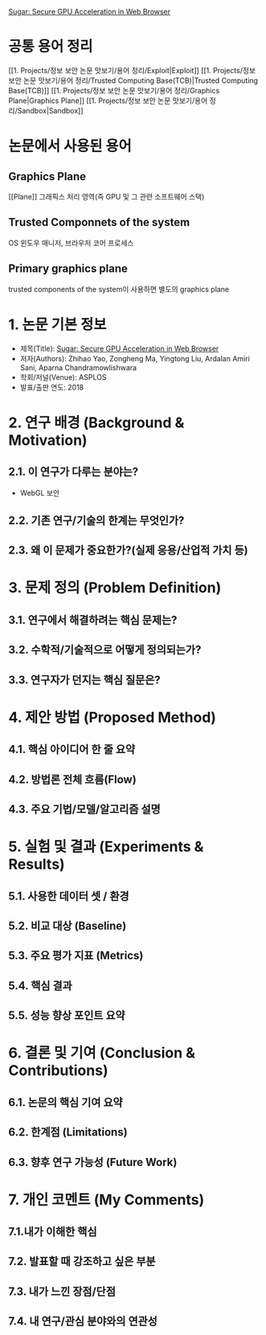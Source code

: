 [Sugar: Secure GPU Acceleration in Web Browser](https://dl.acm.org/doi/pdf/10.1145/3296957.3173186)

# 공통 용어 정리
[[1. Projects/정보 보안 논문 맛보기/용어 정리/Exploit|Exploit]]
[[1. Projects/정보 보안 논문 맛보기/용어 정리/Trusted Computing Base(TCB)|Trusted Computing Base(TCB)]]
[[1. Projects/정보 보안 논문 맛보기/용어 정리/Graphics Plane|Graphics Plane]]
[[1. Projects/정보 보안 논문 맛보기/용어 정리/Sandbox|Sandbox]]

# 논문에서 사용된 용어
## Graphics Plane
[[Plane]]
그래픽스 처리 영역(즉 GPU 및 그 관련 소프트웨어 스택)
## Trusted Componnets of the system
OS 윈도우 매니저, 브라우저 코어 프로세스
## Primary graphics plane
trusted components of the system이 사용하면 별도의 graphics plane



# 1. 논문 기본 정보
- 제목(Title): [Sugar: Secure GPU Acceleration in Web Browser](https://dl.acm.org/doi/pdf/10.1145/3296957.3173186)
- 저자(Authors): Zhihao Yao, Zongheng Ma, Yingtong Liu, Ardalan Amiri Sani, Aparna Chandramowlishwara
- 학회/저널(Venue): ASPLOS
- 발표/출판 연도: 2018

# 2. 연구 배경 (Background & Motivation)
## 2.1. 이 연구가 다루는 분야는?
- WebGL 보안
## 2.2. 기존 연구/기술의 한계는 무엇인가?

## 2.3. 왜 이 문제가 중요한가?(실제 응용/산업적 가치 등)

# 3. 문제 정의 (Problem Definition)
## 3.1. 연구에서 해결하려는 핵심 문제는?

## 3.2. 수학적/기술적으로 어떻게 정의되는가?

## 3.3. 연구자가 던지는 핵심 질문은?

# 4. 제안 방법 (Proposed Method)
## 4.1. 핵심 아이디어 한 줄 요약

## 4.2. 방법론 전체 흐름(Flow)

## 4.3. 주요 기법/모델/알고리즘 설명

# 5. 실험 및 결과 (Experiments & Results)
## 5.1. 사용한 데이터 셋 / 환경

## 5.2. 비교 대상 (Baseline)

## 5.3. 주요 평가 지표 (Metrics)

## 5.4. 핵심 결과

## 5.5. 성능 향상 포인트 요약

# 6. 결론 및 기여 (Conclusion & Contributions)
## 6.1. 논문의 핵심 기여 요약
## 6.2. 한계점 (Limitations)

## 6.3. 향후 연구 가능성 (Future Work)

# 7. 개인 코멘트 (My Comments)
## 7.1.내가 이해한 핵심

## 7.2. 발표할 때 강조하고 싶은 부분

## 7.3. 내가 느낀 장점/단점

## 7.4. 내 연구/관심 분야와의 연관성
